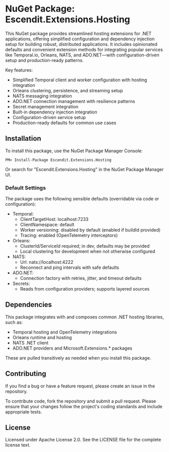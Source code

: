 # NuGet Package: Escendit.Extensions.Hosting

This NuGet package provides streamlined hosting extensions for .NET applications, offering simplified configuration and dependency injection setup for building robust, distributed applications. It includes opinionated defaults and convenient extension methods for integrating popular services like Temporal.io, Orleans, NATS, and ADO.NET—with configuration-driven setup and production-ready patterns.

Key features:

- Simplified Temporal client and worker configuration with hosting integration
- Orleans clustering, persistence, and streaming setup
- NATS messaging integration
- ADO.NET connection management with resilience patterns
- Secret management integration
- Built-in dependency injection integration
- Configuration-driven service setup
- Production-ready defaults for common use cases

## Installation
To install this package, use the NuGet Package Manager Console:
```textmate
PM> Install-Package Escendit.Extensions.Hosting
```

Or search for "Escendit.Extensions.Hosting" in the NuGet Package Manager UI.


### Default Settings

The package uses the following sensible defaults (overridable via code or configuration):

- Temporal:
    - ClientTargetHost: localhost:7233
    - ClientNamespace: default
    - Worker versioning: disabled by default (enabled if buildId provided)
    - Tracing: enabled (OpenTelemetry interceptors)
- Orleans:
    - ClusterId/ServiceId required; in dev, defaults may be provided
    - Local clustering for development when not otherwise configured
- NATS:
    - Url: nats://localhost:4222
    - Reconnect and ping intervals with safe defaults
- ADO.NET:
    - Connection factory with retries, jitter, and timeout defaults
- Secrets:
    - Reads from configuration providers; supports layered sources

## Dependencies

This package integrates with and composes common .NET hosting libraries, such as:

- Temporal hosting and OpenTelemetry integrations
- Orleans runtime and hosting
- NATS .NET client
- ADO.NET providers and Microsoft.Extensions.* packages

These are pulled transitively as needed when you install this package.

## Contributing
If you find a bug or have a feature request, please create an issue in the repository.

To contribute code, fork the repository and submit a pull request.
Please ensure that your changes follow the project's coding standards and include appropriate tests.

## License
Licensed under Apache License 2.0. See the LICENSE file for the complete license text.
